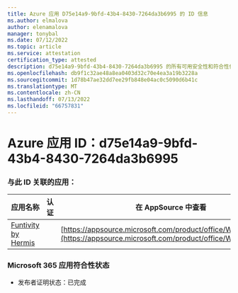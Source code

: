 ```yaml
---
title: Azure 应用 D75e14a9-9bfd-43b4-8430-7264da3b6995 的 ID 信息
ms.author: elmalova
author: elenamalova
manager: tonybal
ms.date: 07/12/2022
ms.topic: article
ms.service: attestation
certification_type: attested
description: d75e14a9-9bfd-43b4-8430-7264da3b6995 的所有可用安全性和符合性信息。
ms.openlocfilehash: db9f1c32ae48a8ea0403d32c70e4ea3a19b3228a
ms.sourcegitcommit: 1d78b47ae32dd7ee29fb848e04ac0c5090d6b41c
ms.translationtype: MT
ms.contentlocale: zh-CN
ms.lasthandoff: 07/13/2022
ms.locfileid: "66757831"
---
```

# <a name="azure-app-id-d75e14a9-9bfd-43b4-8430-7264da3b6995"></a>Azure 应用 ID：d75e14a9-9bfd-43b4-8430-7264da3b6995


### <a name="apps-associated-with-this-id"></a>与此 ID 关联的应用：
| **应用名称** | **认证** | **在 AppSource 中查看** |
|--------------|---------------|-----------------------|
| [Funtivity by Hermis](../forward/WA200004244.md) |  | [https://appsource.microsoft.com/product/office/WA200004244](https://appsource.microsoft.com/product/office/WA200004244) |

### <a name="microsoft-365-app-compliance-status"></a>Microsoft 365 应用符合性状态
- 发布者证明状态：已完成
